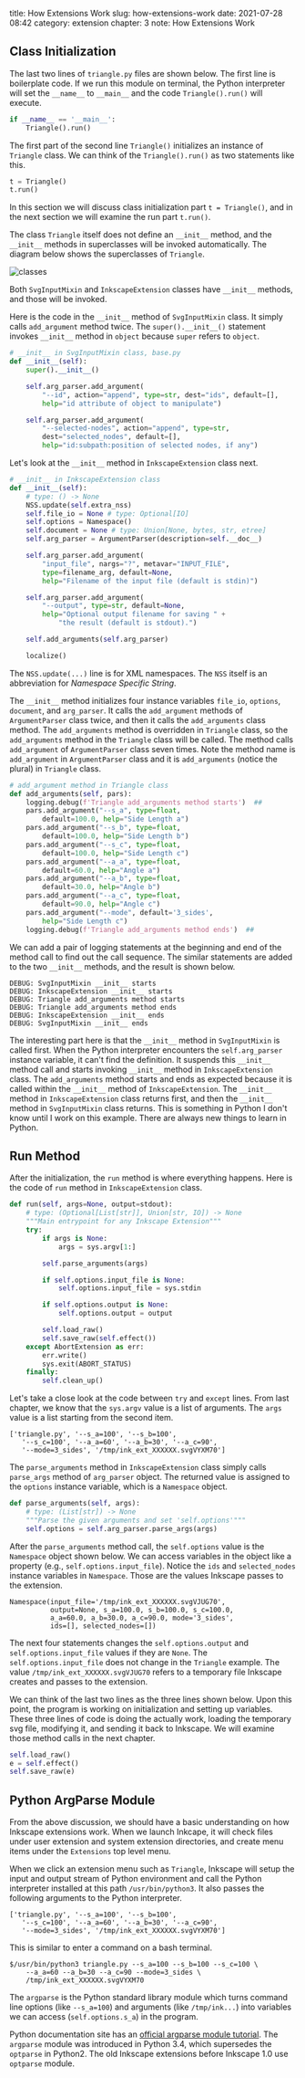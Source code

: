 title: How Extensions Work
slug: how-extensions-work
date: 2021-07-28 08:42
category: extension
chapter: 3
note: How Extensions Work

## Class Initialization

The last two lines of `triangle.py` files are shown below. The first line is 
boilerplate code. If we run this module on terminal, the Python interpreter will set the 
`__name__` to `__main__` and the code `Triangle().run()` will execute. 

```python
if __name__ == '__main__':
    Triangle().run()
```

The first part of the second line `Triangle()` initializes an instance of 
`Triangle` class. We can think of the `Triangle().run()` as two statements like this. 

```python
t = Triangle()
t.run()
```

In this section we will discuss class initialization part `t = Triangle()`, and 
in the next section we will examine the run part `t.run()`. 

The class `Triangle` itself does not define an `__init__` method, and 
the `__init__` methods in superclasses will be invoked automatically. The 
diagram below shows the superclasses of `Triangle`.  

<div style="max-width:600px">
  <img class="img-fluid pb-2" src="/images/ext3/extension-classes.svg" alt="classes"> 
</div>

Both `SvgInputMixin` and `InkscapeExtension` classes have `__init__` methods, and
those will be invoked. 

Here is the code in the `__init__` method of `SvgInputMixin` class.  It simply calls
`add_argument` method twice.  The `super().__init__()` statement invokes `__init__` 
method in `object` because `super` refers to `object`. 

```python
# __init__ in SvgInputMixin class, base.py
def __init__(self):
    super().__init__()

    self.arg_parser.add_argument(
        "--id", action="append", type=str, dest="ids", default=[],
        help="id attribute of object to manipulate")

    self.arg_parser.add_argument(
        "--selected-nodes", action="append", type=str, 
        dest="selected_nodes", default=[],
        help="id:subpath:position of selected nodes, if any")
```


Let's look at the `__init__` method in `InkscapeExtension` class next. 

```python
# __init__ in InkscapeExtension class 
def __init__(self):
    # type: () -> None
    NSS.update(self.extra_nss)
    self.file_io = None # type: Optional[IO]
    self.options = Namespace()
    self.document = None # type: Union[None, bytes, str, etree]
    self.arg_parser = ArgumentParser(description=self.__doc__)

    self.arg_parser.add_argument(
        "input_file", nargs="?", metavar="INPUT_FILE", 
        type=filename_arg, default=None,
        help="Filename of the input file (default is stdin)")

    self.arg_parser.add_argument(
        "--output", type=str, default=None,
        help="Optional output filename for saving " +
            "the result (default is stdout).")

    self.add_arguments(self.arg_parser)

    localize()
```

The `NSS.update(...)` line is for XML namespaces.  The `NSS` itself is an abbreviation
for *Namespace Specific String*. 

The `__init__` method initializes four instance variables `file_io`, `options`, 
`document`, and `arg_parser`. It calls the `add_argument` methods of `ArgumentParser` 
class twice, and then it calls the `add_arguments` class method.  The `add_arguments` method 
is overridden in `Triangle` class, so the `add_arguments` method in the `Triangle` class 
will be called. The method calls `add_argument` of `ArgumentParser` class seven times. 
Note the method name is `add_argument` in `ArgumentParser` class and it is `add_arguments` 
(notice the plural) in `Triangle` class. 

```python
# add_argument method in Triangle class
def add_arguments(self, pars):
    logging.debug(f'Triangle add_arguments method starts')  ##
    pars.add_argument("--s_a", type=float, 
        default=100.0, help="Side Length a")
    pars.add_argument("--s_b", type=float, 
        default=100.0, help="Side Length b")
    pars.add_argument("--s_c", type=float, 
        default=100.0, help="Side Length c")
    pars.add_argument("--a_a", type=float, 
        default=60.0, help="Angle a")
    pars.add_argument("--a_b", type=float, 
        default=30.0, help="Angle b")
    pars.add_argument("--a_c", type=float, 
        default=90.0, help="Angle c")
    pars.add_argument("--mode", default='3_sides', 
        help="Side Length c")
    logging.debug(f'Triangle add_arguments method ends')  ##
```

We can add a pair of logging statements at the beginning and end of the method call to 
find out the call sequence.  The similar statements are added to the two `__init__` 
methods, and the result is shown below. 

```
DEBUG: SvgInputMixin __init__ starts 
DEBUG: InkscapeExtension __init__ starts
DEBUG: Triangle add_arguments method starts
DEBUG: Triangle add_arguments method ends
DEBUG: InkscapeExtension __init__ ends
DEBUG: SvgInputMixin __init__ ends
```

The interesting part here is that the `__init__` method in `SvgInputMixin` is called 
first.  When the Python interpreter encounters the `self.arg_parser` instance variable, 
it can't find the definition.  It suspends this `__init__` method call and starts 
invoking `__init__` method in `InkscapeExtension` class. The `add_arguments` method 
starts and ends as expected because it is called within the `__init__` method of 
`InkscapeExtension`.  The `__init__` method in `InkscapeExtension` class returns first, 
and then the `__init__` method in `SvgInputMixin` class returns.  This is something in 
Python I don't know until I work on this example.  There are always new things to 
learn in Python.  

## Run Method

After the initialization, the `run` method is where everything happens. Here is 
the code of `run` method in `InkscapeExtension` class. 

```python
def run(self, args=None, output=stdout):
    # type: (Optional[List[str]], Union[str, IO]) -> None
    """Main entrypoint for any Inkscape Extension"""
    try:
        if args is None:
            args = sys.argv[1:]

        self.parse_arguments(args)

        if self.options.input_file is None:
            self.options.input_file = sys.stdin

        if self.options.output is None:
            self.options.output = output

        self.load_raw()
        self.save_raw(self.effect())
    except AbortExtension as err:
        err.write()
        sys.exit(ABORT_STATUS)
    finally:
        self.clean_up()

```

Let's take a close look at the code between `try` and `except` lines. 
From last chapter, we know that the `sys.argv` value is a list of arguments. 
The `args` value is a list starting from the second item. 

```
['triangle.py', '--s_a=100', '--s_b=100', 
   '--s_c=100', '--a_a=60', '--a_b=30', '--a_c=90', 
   '--mode=3_sides', '/tmp/ink_ext_XXXXXX.svgVYXM70']
```

The `parse_arguments` method in `InkscapeExtension` class simply calls 
`parse_args` method of `arg_parser` object. The returned value is assigned 
to the `options` instance variable, which is a `Namespace` object. 


```python
def parse_arguments(self, args):
    # type: (List[str]) -> None
    """Parse the given arguments and set 'self.options'"""
    self.options = self.arg_parser.parse_args(args)
```

After the `parse_arguments` method call, the `self.options` value is 
the `Namespace` object shown below. We can access variables in the object like 
a property (e.g., `self.options.input_file`). Notice the `ids` and `selected_nodes` 
instance variables in `Namespace`.  Those are the values Inkscape passes to the 
extension.   

```
Namespace(input_file='/tmp/ink_ext_XXXXXX.svgVJUG70', 
          output=None, s_a=100.0, s_b=100.0, s_c=100.0, 
          a_a=60.0, a_b=30.0, a_c=90.0, mode='3_sides', 
          ids=[], selected_nodes=[]) 
```

The next four statements changes the `self.options.output` and `self.options.input_file` 
values if they are `None`. The `self.options.input_file` does not change in 
the `Triangle` example.  The value `/tmp/ink_ext_XXXXXX.svgVJUG70` refers to a 
temporary file Inkscape creates and passes to the extension. 

We can think of the last two lines as the three lines shown below. 
Upon this point, the program is working on initialization and setting up 
variables. These three lines of code is doing the actually work, loading 
the temporary svg file, modifying it, and sending it back to Inkscape. 
We will examine those method calls in the next chapter. 

```python
self.load_raw()
e = self.effect()
self.save_raw(e)
```

## Python ArgParse Module

From the above discussion, we should have a basic understanding on how Inkscape extensions 
work. When we launch Inkcape, it will check files under user extension 
and system extension directories, and create menu items under the `Extensions` 
top level menu.  

When we click an extension menu such as `Triangle`, Inkscape will setup the 
input and output stream of Python environment and call the Python interpreter 
installed at this path `/usr/bin/python3`.  It also passes the following 
arguments to the Python interpreter. 

```
['triangle.py', '--s_a=100', '--s_b=100', 
   '--s_c=100', '--a_a=60', '--a_b=30', '--a_c=90', 
   '--mode=3_sides', '/tmp/ink_ext_XXXXXX.svgVYXM70']
```

This is similar to enter a command on a bash terminal. 

```
$/usr/bin/python3 triangle.py --s_a=100 --s_b=100 --s_c=100 \
    --a_a=60 --a_b=30 --a_c=90 --mode=3_sides \
    /tmp/ink_ext_XXXXXX.svgVYXM70
```

The `argparse` is the Python standard library module which turns command 
line options (like `--s_a=100`) and arguments (like `/tmp/ink...`) into 
variables we can access (`self.options.s_a`) in the program. 

Python documentation site has an 
[official argparse module tutorial](https://docs.python.org/3/howto/argparse.html). 
The `argparse` module was introduced in Python 3.4, which supersedes the `optparse` 
in Python2. The old Inkscape extensions before Inkscape 1.0 use `optparse` module. 

